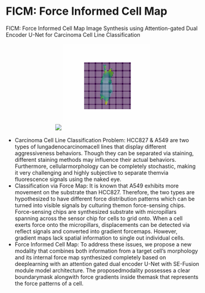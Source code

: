 # FICM: Force Informed Cell Map 

FICM: Force Informed Cell Map Image Synthesis using Attention-gated Dual Encoder U-Net for Carcinoma Cell Line Classification    

<p align="center">
  <img src="assets/HCC_3D_video.gif" width="45%" />
  <img src="assets/A_3d_video.gif" width="45%" />
</p>

- Carcinoma Cell Line Classification Problem:
  HCC827 & A549 are two types of lungadenocarcinomacell lines that display different aggressiveness behaviors. Though they can be separated via staining, different staining methods may influence their actual behaviors. Furthermore, cellularmorphology can be completely stochastic, making it very challenging and highly subjective to separate themvia fluorescence signals using the naked eye.
- Classification via Force Map:
  It is known that A549 exhibits more movement on the substrate than HCC827. Therefore, the two types are hypothesized to have different force distribution patterns which can be turned into visible signals by culturing themon force-sensing chips. Force-sensing chips are synthesized substrate with micropillars spanning across the sensor chip for cells to grid onto. When a cell exerts force onto the micropillars, displacements can be detected via reflect signals and converted into gradient forcemaps. However, gradient maps lack spatial information to single out individual cells.
- Force Informed Cell Map:
  To address these issues, we propose a new modality that combines both information from a target cell’s morphology and its internal force map synthesized completely based on deeplearning with an attention gated dual encoder U-Net with SE-Fusion module model architecture. The proposedmodality possesses a clear boundarymask alongwith force gradients inside themask that represents the force patterns of a cell.
